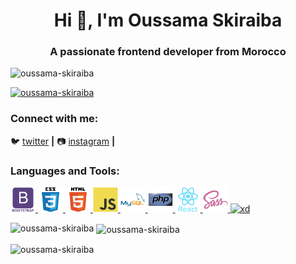 <h1 align="center">Hi 👋, I'm Oussama Skiraiba</h1>
<h3 align="center">A passionate frontend developer from Morocco</h3>

<p align="left"> <img src="https://komarev.com/ghpvc/?username=oussama-skiraiba&label=Profile%20views&color=0e75b6&style=flat" alt="oussama-skiraiba" /> </p>

<p align="left"> <a href="https://github.com/ryo-ma/github-profile-trophy"><img src="https://github-profile-trophy.vercel.app/?username=oussama-skiraiba" alt="oussama-skiraiba" /></a> </p>

<p align="left"> <a href="https://twitter.com/oussama51645159" target="blank"><a src="https://img.shields.io/twitter/follow/oussama51645159?logo=twitter&style=for-the-badge" alt="oussama51645159" /></a> </p>

<h3 align="left">Connect with me:</h3>
<p align="left">
  
 🐦 [twitter][twitter] **|** 
📷 [instagram][instagram] **|**


[twitter]: https://twitter.com/oussama51645159
[instagram]: https://instagram.com/oussama_skiriba


<h3 align="left">Languages and Tools:</h3>
<p align="left"> <a href="https://getbootstrap.com" target="_blank"> <img src="https://raw.githubusercontent.com/devicons/devicon/master/icons/bootstrap/bootstrap-plain-wordmark.svg" alt="bootstrap" width="40" height="40"/> </a> <a href="https://www.w3schools.com/css/" target="_blank"> <img src="https://raw.githubusercontent.com/devicons/devicon/master/icons/css3/css3-original-wordmark.svg" alt="css3" width="40" height="40"/> </a> <a href="https://www.w3.org/html/" target="_blank"> <img src="https://raw.githubusercontent.com/devicons/devicon/master/icons/html5/html5-original-wordmark.svg" alt="html5" width="40" height="40"/> </a> <a href="https://developer.mozilla.org/en-US/docs/Web/JavaScript" target="_blank"> <img src="https://raw.githubusercontent.com/devicons/devicon/master/icons/javascript/javascript-original.svg" alt="javascript" width="40" height="40"/> </a> <a href="https://www.mysql.com/" target="_blank"> <img src="https://raw.githubusercontent.com/devicons/devicon/master/icons/mysql/mysql-original-wordmark.svg" alt="mysql" width="40" height="40"/> </a> <a href="https://www.php.net" target="_blank"> <img src="https://raw.githubusercontent.com/devicons/devicon/master/icons/php/php-original.svg" alt="php" width="40" height="40"/> </a> <a href="https://reactjs.org/" target="_blank"> <img src="https://raw.githubusercontent.com/devicons/devicon/master/icons/react/react-original-wordmark.svg" alt="react" width="40" height="40"/> </a> <a href="https://sass-lang.com" target="_blank"> <img src="https://raw.githubusercontent.com/devicons/devicon/master/icons/sass/sass-original.svg" alt="sass" width="40" height="40"/> </a> <a href="https://www.adobe.com/products/xd.html" target="_blank"> <img src="https://cdn.worldvectorlogo.com/logos/adobe-xd.svg" alt="xd" width="40" height="40"/> </a> </p>

<p><img align="left" src="https://github-readme-stats.vercel.app/api/top-langs?username=oussama-skiraiba&show_icons=true&locale=en&layout=compact" alt="oussama-skiraiba" /></p>

<p>&nbsp;<img align="center" src="https://github-readme-stats.vercel.app/api?username=oussama-skiraiba&show_icons=true&locale=en" alt="oussama-skiraiba" /></p>

<p><img align="center" src="https://github-readme-streak-stats.herokuapp.com/?user=oussama-skiraiba&" alt="oussama-skiraiba" /></p>

